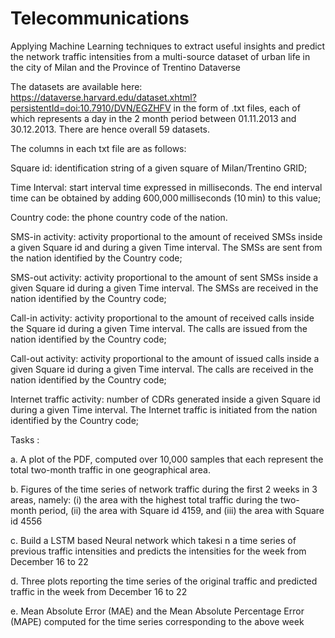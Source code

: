 # Telecommunications
Applying Machine Learning techniques to extract useful insights and predict the network traffic intensities from a multi-source dataset of urban life in the city of Milan and the Province of Trentino Dataverse

The datasets are available here: https://dataverse.harvard.edu/dataset.xhtml?persistentId=doi:10.7910/DVN/EGZHFV in the form of .txt files, each of which represents a day in the 2 month period between 01.11.2013 and 30.12.2013. There are hence overall 59 datasets.

The columns in each txt file are as follows: 

Square id: identification string of a given square of Milan/Trentino GRID;

Time Interval: start interval time expressed in milliseconds. The end interval time can be obtained by adding 600,000 milliseconds (10 min) to this value;

Country code: the phone country code of the nation.

SMS-in activity: activity proportional to the amount of received SMSs inside a given Square id and during a given Time interval. The SMSs are sent from the nation identified by the Country code;

SMS-out activity: activity proportional to the amount of sent SMSs inside a given Square id during a given Time interval. The SMSs are received in the nation identified by the Country code;

Call-in activity: activity proportional to the amount of received calls inside the Square id during a given Time interval. The calls are issued from the nation identified by the Country code;

Call-out activity: activity proportional to the amount of issued calls inside a given Square id during a given Time interval. The calls are received in the nation identified by the Country code;

Internet traffic activity: number of CDRs generated inside a given Square id during a given Time interval. The Internet traffic is initiated from the nation identified by the Country code;

Tasks :

a. A plot of the PDF, computed over 10,000 samples that each represent the total two-month traffic in one geographical area.

b. Figures of the time series of network traffic during the first 2 weeks in 3 areas, namely:
(i) the area with the highest total traffic during the two-month period,
(ii) the area with Square id 4159, and
(iii) the area with Square id 4556

c. Build a LSTM based Neural network which takesi n a time series of previous traffic intensities and predicts the intensities for the week from December 16 to 22

d. Three plots reporting the time series of the original traffic and predicted traffic in the week from December 16 to 22

e. Mean Absolute Error (MAE) and the Mean Absolute Percentage Error (MAPE) computed for the time series corresponding to the above week


